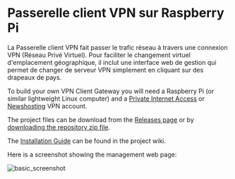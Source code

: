 <h1>Passerelle client VPN sur Raspberry Pi</h1>

La Passerelle client VPN fait passer le trafic réseau à travers une connexion VPN (Réseau Privé Virtuel). Pour faciliter le changement virtuel d'emplacement géographique, il inclut une interface web de gestion qui permet de changer de serveur VPN simplement en cliquant sur des drapeaux de pays.

To build your own VPN Client Gateway you will need a Raspberry Pi (or similar lightweight Linux computer) and a [Private Internet Access](https://www.privateinternetaccess.com) or [Newshosting](https://www.newshosting.com/) VPN account.

The project files can be download from the [Releases page](https://github.com/mr-canoehead/vpn_client_gateway/releases) or by [downloading the repository zip file](https://github.com/mr-canoehead/vpn_client_gateway/archive/master.zip).

The [Installation Guide](https://github.com/mr-canoehead/vpn_client_gateway/wiki/Installation-Guide) can be found in the project wiki.

Here is a screenshot showing the management web page:

![basic_screenshot](https://cloud.githubusercontent.com/assets/10369989/6698111/0762937e-ccb3-11e4-898e-b9be8fe8ef5e.png)

